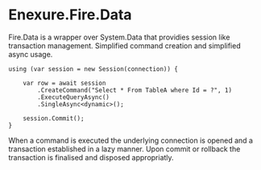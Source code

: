 Enexure.Fire.Data
=================

Fire.Data is a wrapper over System.Data that providies session like transaction management. Simplified command creation and simplified async usage.

	using (var session = new Session(connection)) {
	
		var row = await session
			.CreateCommand("Select * From TableA where Id = ?", 1)
			.ExecuteQueryAsync()
			.SingleAsync<dynamic>();

		session.Commit();
	}

When a command is executed the underlying connection is opened and a transaction established in a lazy manner. Upon commit or rollback the transaction is finalised and disposed appropriatly.